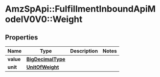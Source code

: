 # AmzSpApi::FulfillmentInboundApiModelV0V0::Weight

## Properties
Name | Type | Description | Notes
------------ | ------------- | ------------- | -------------
**value** | [**BigDecimalType**](BigDecimalType.md) |  | 
**unit** | [**UnitOfWeight**](UnitOfWeight.md) |  | 

